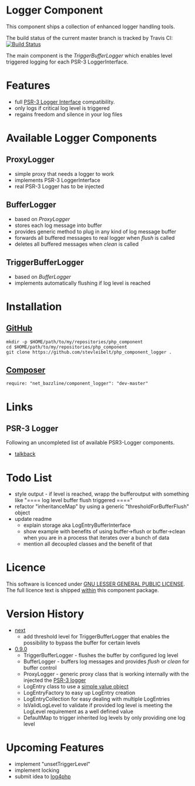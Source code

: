 # Logger Component

This component ships a collection of enhanced logger handling tools.

The build status of the current master branch is tracked by Travis CI:
[![Build Status](https://travis-ci.org/stevleibelt/php_component_logger.png?branch=master)](http://travis-ci.org/stevleibelt/php_component_logger)

The main component is the *TriggerBufferLogger* which enables level triggered logging for each PSR-3 LoggerInterface.

# Features

* full [PSR-3 Logger Interface](https://github.com/php-fig/fig-standards/blob/master/accepted/PSR-3-logger-interface.md) compatibility.
* only logs if critical log level is triggered
* regains freedom and silence in your log files

# Available Logger Components

## ProxyLogger

* simple proxy that needs a logger to work
* implements PSR-3 LoggerInterface
* real PSR-3 Logger has to be injected

## BufferLogger

* based on *ProxyLogger*
* stores each log message into buffer
* provides generic method to plug in any kind of log message buffer
* forwards all buffered messages to real logger when *flush* is called
* deletes all buffered messages when *clean* is called

## TriggerBufferLogger

* based on *BufferLogger*
* implements automatically flushing if log level is reached

# Installation

## [GitHub](https://github.com/stevleibelt/php_component_logger)

    mkdir -p $HOME/path/to/my/repositories/php_component
    cd $HOME/path/to/my/repositories/php_component
    git clone https://github.com/stevleibelt/php_component_logger .

## [Composer](https://packagist.org/packages/net_bazzline/component_logger)

    require: "net_bazzline/component_logger": "dev-master"

# Links

## PSR-3 Logger

Following an uncompleted list of available PSR3-Logger components.

* [talkback](https://github.com/chrisnoden/talkback)

# Todo List

* style output - if level is reached, wrapp the bufferoutput with something like "==== log level buffer flush triggered ===="
* refactor "inheritanceMap" by using a generic "thresholdForBufferFlush" object
* update readme
    * explain storage aka LogEntryBufferInterface
    * show example with benefits of using buffer->flush or buffer->clean when you are in a process that iterates over a bunch of data
    * mention all decoupled classes and the benefit of that

# Licence

This software is licenced under [GNU LESSER GENERAL PUBLIC LICENSE](https://www.gnu.org/copyleft/lesser.html). The full licence text is shipped [within](https://github.com/stevleibelt/php_component_logger/blob/master/LICENSE) this component package.

# Version History

* [next](https://github.com/stevleibelt/php_component_logger)
    * add threshold level for TriggerBufferLogger that enables the possibility to bypass the buffer for certain levels
* [0.9.0](https://github.com/stevleibelt/php_component_logger/tree/0.9.0)
    * TriggerBufferLogger - flushes the buffer by configured log level
    * BufferLogger - buffers log messages and provides *flush* or *clean* for buffer control
    * ProxyLogger - generic proxy class that is working internally with the injected the [PSR-3 logger](https://github.com/php-fig/log)
    * LogEntry class to use a [simple value object](http://en.wikipedia.org/wiki/Data_Transfer_Object)
    * LogEntryFactory to easy up LogEntry creation
    * LogEntryCollection for easy dealing with multiple LogEntries
    * IsValidLogLevel to validate if provided log level is meeting the LogLevel requirement as a well defined value
    * DefaultMap to trigger inherited log levels by only providing one log level

# Upcoming Features

* implement "unsetTriggerLevel"
* implement locking
* submit idea to [log4php](https://logging.apache.org/log4php/)
